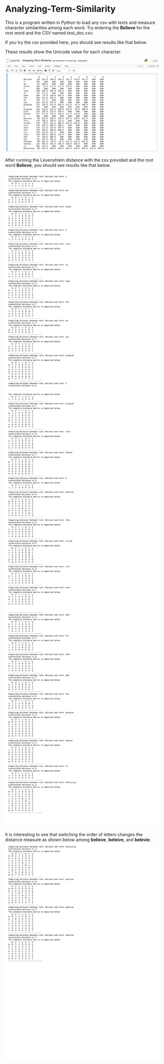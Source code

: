 # Analyzing-Term-Similarity
This is a program written in Python to load any csv with texts and measure character similarities among each word. Try entering the <strong>Believe</strong> for the root word and the CSV named <em>test_doc.csv</em>.

<p>If you try the csv provided here, you should see results like that below.</p>
<p>These results show the Unicode value for each character.</p>
<img src="https://raw.githubusercontent.com/JasonScottSchneider/Analyzing-Term-Similarity/master/documentation/results1.jpg" />
<p>After running the Levenshtein distance with the csv provided and the root word <strong>Believe</strong>, you should see results like that below.</p>
<img src="https://raw.githubusercontent.com/JasonScottSchneider/Analyzing-Term-Similarity/master/documentation/results2_1.jpg" />
<img src="https://raw.githubusercontent.com/JasonScottSchneider/Analyzing-Term-Similarity/master/documentation/results2_2.jpg" />
<img src="https://raw.githubusercontent.com/JasonScottSchneider/Analyzing-Term-Similarity/master/documentation/results2_3.jpg" />
<p>It is interesting to see that switching the order of letters changes the distance measure as shown below among <strong>believe</strong>, <strong>beleive</strong>, and <strong>belevie</strong>.
<img src="https://raw.githubusercontent.com/JasonScottSchneider/Analyzing-Term-Similarity/master/documentation/results3.jpg" />
